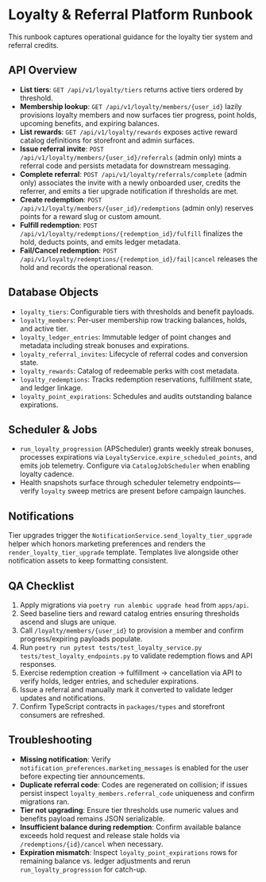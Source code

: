 # Loyalty & Referral Platform Runbook

This runbook captures operational guidance for the loyalty tier system and referral credits.

## API Overview
- **List tiers**: `GET /api/v1/loyalty/tiers` returns active tiers ordered by threshold.
- **Membership lookup**: `GET /api/v1/loyalty/members/{user_id}` lazily provisions loyalty members and now surfaces tier progress, point holds, upcoming benefits, and expiring balances.
- **List rewards**: `GET /api/v1/loyalty/rewards` exposes active reward catalog definitions for storefront and admin surfaces.
- **Issue referral invite**: `POST /api/v1/loyalty/members/{user_id}/referrals` (admin only) mints a referral code and persists metadata for downstream messaging.
- **Complete referral**: `POST /api/v1/loyalty/referrals/complete` (admin only) associates the invite with a newly onboarded user, credits the referrer, and emits a tier upgrade notification if thresholds are met.
- **Create redemption**: `POST /api/v1/loyalty/members/{user_id}/redemptions` (admin only) reserves points for a reward slug or custom amount.
- **Fulfill redemption**: `POST /api/v1/loyalty/redemptions/{redemption_id}/fulfill` finalizes the hold, deducts points, and emits ledger metadata.
- **Fail/Cancel redemption**: `POST /api/v1/loyalty/redemptions/{redemption_id}/fail|cancel` releases the hold and records the operational reason.

## Database Objects
- `loyalty_tiers`: Configurable tiers with thresholds and benefit payloads.
- `loyalty_members`: Per-user membership row tracking balances, holds, and active tier.
- `loyalty_ledger_entries`: Immutable ledger of point changes and metadata including streak bonuses and expirations.
- `loyalty_referral_invites`: Lifecycle of referral codes and conversion state.
- `loyalty_rewards`: Catalog of redeemable perks with cost metadata.
- `loyalty_redemptions`: Tracks redemption reservations, fulfillment state, and ledger linkage.
- `loyalty_point_expirations`: Schedules and audits outstanding balance expirations.

## Scheduler & Jobs
- `run_loyalty_progression` (APScheduler) grants weekly streak bonuses, processes expirations via `LoyaltyService.expire_scheduled_points`, and emits job telemetry. Configure via `CatalogJobScheduler` when enabling loyalty cadence.
- Health snapshots surface through scheduler telemetry endpoints—verify `loyalty` sweep metrics are present before campaign launches.

## Notifications
Tier upgrades trigger the `NotificationService.send_loyalty_tier_upgrade` helper which honors marketing preferences and renders the `render_loyalty_tier_upgrade` template. Templates live alongside other notification assets to keep formatting consistent.

## QA Checklist
1. Apply migrations via `poetry run alembic upgrade head` from `apps/api`.
2. Seed baseline tiers and reward catalog entries ensuring thresholds ascend and slugs are unique.
3. Call `/loyalty/members/{user_id}` to provision a member and confirm progress/expiring payloads populate.
4. Run `poetry run pytest tests/test_loyalty_service.py tests/test_loyalty_endpoints.py` to validate redemption flows and API responses.
5. Exercise redemption creation → fulfillment → cancellation via API to verify holds, ledger entries, and scheduler expirations.
6. Issue a referral and manually mark it converted to validate ledger updates and notifications.
7. Confirm TypeScript contracts in `packages/types` and storefront consumers are refreshed.

## Troubleshooting
- **Missing notification**: Verify `notification_preferences.marketing_messages` is enabled for the user before expecting tier announcements.
- **Duplicate referral code**: Codes are regenerated on collision; if issues persist inspect `loyalty_members.referral_code` uniqueness and confirm migrations ran.
- **Tier not upgrading**: Ensure tier thresholds use numeric values and benefits payload remains JSON serializable.
- **Insufficient balance during redemption**: Confirm available balance exceeds hold request and release stale holds via `/redemptions/{id}/cancel` when necessary.
- **Expiration mismatch**: Inspect `loyalty_point_expirations` rows for remaining balance vs. ledger adjustments and rerun `run_loyalty_progression` for catch-up.

